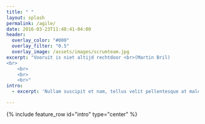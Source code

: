 ```yaml
---
title: " "
layout: splash
permalink: /agile/
date: 2016-03-23T11:48:41-04:00
header:
  overlay_color: "#000"
  overlay_filter: "0.5"
  overlay_image: /assets/images/scrumteam.jpg
excerpt: "Vooruit is niet altijd rechtdoor <br>(Martin Bril)
<br>
	<br>
	<br>
	<br>"
intro: 
  - excerpt: 'Nullam suscipit et nam, tellus velit pellentesque at malesuada, enim eaque. Quis nulla, netus tempor in diam gravida tincidunt, *proin faucibus* voluptate felis id sollicitudin. Centered with `type="center"`'

---
```


{% include feature_row id="intro" type="center" %}

